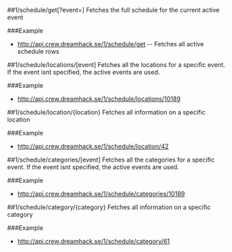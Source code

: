 ##1/schedule/get[?event=]
Fetches the full schedule for the current active event

###Example
* <http://api.crew.dreamhack.se/1/schedule/get> -- Fetches all active schedule rows


##1/schedule/locations/[event]
Fetches all the locations for a specific event. If the event isnt specified, the active events are used.

###Example
* <http://api.crew.dreamhack.se/1/schedule/locations/10189>


##1/schedule/location/{location}
Fetches all information on a specific location

###Example
* <http://api.crew.dreamhack.se/1/schedule/location/42>


##1/schedule/categories/[event]
Fetches all the categories for a specific event. If the event isnt specified, the active events are used.

###Example
* <http://api.crew.dreamhack.se/1/schedule/categories/10189>


##1/schedule/category/{category}
Fetches all information on a specific category

###Example
* <http://api.crew.dreamhack.se/1/schedule/category/61>
